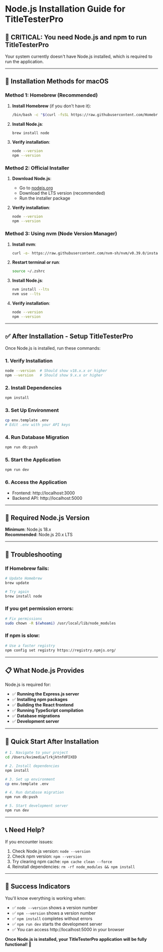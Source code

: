 # Node.js Installation Guide for TitleTesterPro

## 🚨 **CRITICAL: You need Node.js and npm to run TitleTesterPro**

Your system currently doesn't have Node.js installed, which is required to run the application.

---

## 🍎 **Installation Methods for macOS**

### **Method 1: Homebrew (Recommended)**

1. **Install Homebrew** (if you don't have it):
   ```bash
   /bin/bash -c "$(curl -fsSL https://raw.githubusercontent.com/Homebrew/install/HEAD/install.sh)"
   ```

2. **Install Node.js**:
   ```bash
   brew install node
   ```

3. **Verify installation**:
   ```bash
   node --version
   npm --version
   ```

### **Method 2: Official Installer**

1. **Download Node.js**:
   - Go to [nodejs.org](https://nodejs.org)
   - Download the LTS version (recommended)
   - Run the installer package

2. **Verify installation**:
   ```bash
   node --version
   npm --version
   ```

### **Method 3: Using nvm (Node Version Manager)**

1. **Install nvm**:
   ```bash
   curl -o- https://raw.githubusercontent.com/nvm-sh/nvm/v0.39.0/install.sh | bash
   ```

2. **Restart terminal or run**:
   ```bash
   source ~/.zshrc
   ```

3. **Install Node.js**:
   ```bash
   nvm install --lts
   nvm use --lts
   ```

4. **Verify installation**:
   ```bash
   node --version
   npm --version
   ```

---

## ✅ **After Installation - Setup TitleTesterPro**

Once Node.js is installed, run these commands:

### **1. Verify Installation**
```bash
node --version  # Should show v18.x.x or higher
npm --version   # Should show 9.x.x or higher
```

### **2. Install Dependencies**
```bash
npm install
```

### **3. Set Up Environment**
```bash
cp env.template .env
# Edit .env with your API keys
```

### **4. Run Database Migration**
```bash
npm run db:push
```

### **5. Start the Application**
```bash
npm run dev
```

### **6. Access the Application**
- Frontend: http://localhost:3000
- Backend API: http://localhost:5000

---

## 🔧 **Required Node.js Version**

**Minimum**: Node.js 18.x  
**Recommended**: Node.js 20.x LTS

---

## 🐛 **Troubleshooting**

### **If Homebrew fails:**
```bash
# Update Homebrew
brew update

# Try again
brew install node
```

### **If you get permission errors:**
```bash
# Fix permissions
sudo chown -R $(whoami) /usr/local/lib/node_modules
```

### **If npm is slow:**
```bash
# Use a faster registry
npm config set registry https://registry.npmjs.org/
```

---

## 📋 **What Node.js Provides**

Node.js is required for:
- ✅ **Running the Express.js server**
- ✅ **Installing npm packages**
- ✅ **Building the React frontend**
- ✅ **Running TypeScript compilation**
- ✅ **Database migrations**
- ✅ **Development server**

---

## 🎯 **Quick Start After Installation**

```bash
# 1. Navigate to your project
cd /Users/kvimedia/lrkjktnfdFIXED

# 2. Install dependencies
npm install

# 3. Set up environment
cp env.template .env

# 4. Run database migration
npm run db:push

# 5. Start development server
npm run dev
```

---

## 📞 **Need Help?**

If you encounter issues:
1. Check Node.js version: `node --version`
2. Check npm version: `npm --version`
3. Try clearing npm cache: `npm cache clean --force`
4. Reinstall dependencies: `rm -rf node_modules && npm install`

---

## 🎉 **Success Indicators**

You'll know everything is working when:
- ✅ `node --version` shows a version number
- ✅ `npm --version` shows a version number
- ✅ `npm install` completes without errors
- ✅ `npm run dev` starts the development server
- ✅ You can access http://localhost:5000 in your browser

**Once Node.js is installed, your TitleTesterPro application will be fully functional! 🚀** 